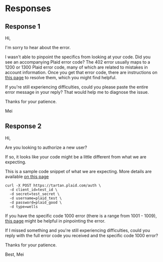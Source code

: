 # Responses 

## Response 1

Hi,

I'm sorry to hear about the error.

I wasn't able to pinpoint the specifics from looking at your code.  Did you see an accompanying Plaid error code? The 402 error usually maps to a 1200 or 1300 Plaid error code, many of which are related to mistakes in account information. Once you get that error code, there are instructions on [this page](https://support.plaid.com/customer/en/portal/topics/973215-error-code-resolution/articles) to resolve them, which you might find helpful.

If you're still experiencing difficulties, could you please paste the entire error message in your reply? That would help me to diagnose the issue. 

Thanks for your patience.

Mei

## Response 2

Hi,

Are you looking to authorize a new user? 

If so, it looks like your code might be a little different from what we are expecting.

This is a sample code snippet of what we are expecting. More details are available [on this page](https://plaid.com/docs/api/#add-auth-user)

    curl -X POST https://tartan.plaid.com/auth \
      -d client_id=test_id \
      -d secret=test_secret \
      -d username=plaid_test \
      -d password=plaid_good \
      -d type=wells
  
If you have the specific code 1000 error (there is a range from 1001 - 1009), [this page](https://support.plaid.com/customer/en/portal/articles/2537620-1000-errors) might be helpful in pinpointing the error. 

If I missed something and you're still experiencing difficulties, could you reply with the full error code you received and the specific code 1000 error? 

Thanks for your patience.

Best,
Mei



